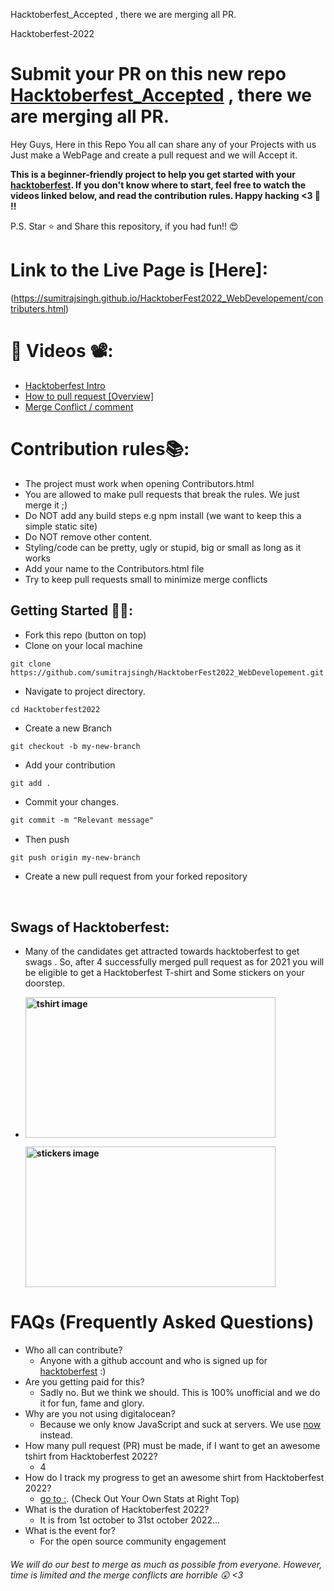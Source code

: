 Hacktoberfest_Accepted , there we are merging all PR.

Hacktoberfest-2022

# Submit your PR on this new repo [Hacktoberfest_Accepted](https://github.com/sumitrajsingh/HacktoberFest2022_WebDevelopement) , there we are merging all PR. 

Hey Guys, Here in this Repo You all can share any of your Projects with us Just make a WebPage and create a pull request and we will Accept it.

**This is a beginner-friendly project to help you get started with your
[hacktoberfest](https://hacktoberfest.digitalocean.com/). If you don't know where to start, feel free to watch the videos linked below, and read the contribution rules. Happy hacking <3 💙 !!**

P.S. Star ⭐ and Share this repository, if you had fun!! 😍

# Link to the Live Page is [Here]:
(https://sumitrajsingh.github.io/HacktoberFest2022_WebDevelopement/contributers.html)

# 📌 Videos 📽️:

- [Hacktoberfest Intro](https://www.youtube.com/watch?v=mq_FIHdxmIk)
- [How to pull request [Overview]](https://youtu.be/DIj2q02gvKs)
- [Merge Conflict / comment](https://youtu.be/zOx5PJTY8CI)


# Contribution rules📚:

- The project must work when opening Contributors.html
- You are allowed to make pull requests that break the rules. We just merge it ;)
- Do NOT add any build steps e.g npm install (we want to keep this a simple static site)
- Do NOT remove other content.
- Styling/code can be pretty, ugly or stupid, big or small as long as it works
- Add your name to the Contributors.html file
- Try to keep pull requests small to minimize merge conflicts


## Getting Started 🤩🤗:

- Fork this repo (button on top)
- Clone on your local machine

```
git clone https://github.com/sumitrajsingh/HacktoberFest2022_WebDevelopement.git

```
- Navigate to project directory.
```
cd Hacktoberfest2022
```

- Create a new Branch

```markdown
git checkout -b my-new-branch
```
- Add your contribution
```
git add .
```
- Commit your changes.

```markdown
git commit -m "Relevant message"
```
- Then push 
```
git push origin my-new-branch
```


- Create a new pull request from your forked repository

<br>

## Swags of Hacktoberfest:
- Many of the candidates get attracted towards hacktoberfest to get swags . So, after 4 successfully merged pull request as for 2021 you will be eligible to get a Hacktoberfest T-shirt and Some stickers on your doorstep.
 
     <li><B><p><img src="https://miro.medium.com/max/1050/1*4JctIO7irt8hFxBmTvUpiQ.jpeg" width="400" height="225" style="width: 400px; height: 225px;" alt="tshirt image"></a></p><p><img src="https://miro.medium.com/max/1050/1*jkffr74bq5RsQ_xqDhgqYQ.jpeg" width="400" height="225" style="width: 400px; height: 225px;" alt="stickers image"></p>
</b></li>

# FAQs (Frequently Asked Questions)

- Who all can contribute?
  - Anyone with a github account and who is signed up for
[hacktoberfest](https://hacktoberfest.digitalocean.com/) :)
- Are you getting paid for this?
  - Sadly no. But we think we should. This is 100% unofficial and we do it for fun, fame and glory.
- Why are you not using digitalocean?
  - Because we only know JavaScript and suck at servers. We use [now](https://zeit.co/now) instead.
- How many pull request (PR) must be made, if I want to get an awesome tshirt from Hacktoberfest 2022?
  - 4
- How do I track my progress to get an awesome shirt from Hacktoberfest 2022?
  - [go to :](https://hacktoberfest.digitalocean.com/profile/). (Check Out Your Own Stats at Right Top)
- What is the duration of Hacktoberfest 2022?
  - It is from 1st october to 31st october 2022...
- What is the event for?
  - For the open source community engagement




###### *We will do our best to merge as much as possible from everyone. However, time is limited and the merge conflicts are horrible :astonished: <3*
